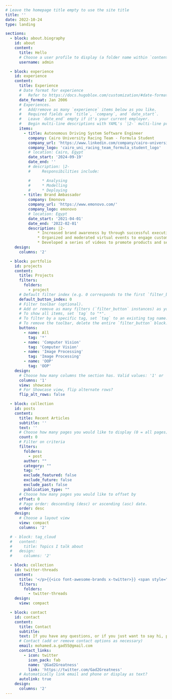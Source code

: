 ```yaml
---
# Leave the homepage title empty to use the site title
title: ''
date: 2022-10-24
type: landing

sections:
  - block: about.biography
    id: about
    content:
      title: Hello
      # Choose a user profile to display (a folder name within `content/authors/`)
      username: admin

  - block: experience
    id: experience
    content:
      title: Experience
      # Date format for experience
      #   Refer to https://docs.hugoblox.com/customization/#date-format
      date_format: Jan 2006
      # Experiences.
      #   Add/remove as many `experience` items below as you like.
      #   Required fields are `title`, `company`, and `date_start`.
      #   Leave `date_end` empty if it's your current employer.
      #   Begin multi-line descriptions with YAML's `|2-` multi-line prefix.
      items:
        - title: Autonomous Driving System Software Engineer
          company: Cairo University Racing Team - Formula Student
          company_url: 'https://www.linkedin.com/company/cairo-university-racing-team-formula-student/'
          company_logo: 'cairo_uni_racing_team_formula_student_logo'
          # location: Cairo, Egypt
          date_start: '2024-09-19'
          date_end: ''
          # description: |2-
          #     Responsibilities include:

          #     * Analysing
          #     * Modelling
          #     * Deploying
        - title: Brand Ambassador
          company: Emonovo
          company_url: 'https://www.emonovo.com/'
          company_logo: emonovo
          # location: Egypt
          date_start: '2021-04-01'
          date_end: '2022-02-01'
          description: |2-
              * Increased brand awareness by through successful execution of promotional campaigns and events at high schools.
              * Organized and moderated virtual events to engage customers and increase brand loyalty.
              * Developed a series of videos to promote products and services.
    design:
      columns: '2'

  - block: portfolio
    id: projects
    content:
      title: Projects
      filters:
        folders:
          - project
      # Default filter index (e.g. 0 corresponds to the first `filter_button` instance below).
      default_button_index: 0
      # Filter toolbar (optional).
      # Add or remove as many filters (`filter_button` instances) as you like.
      # To show all items, set `tag` to "*".
      # To filter by a specific tag, set `tag` to an existing tag name.
      # To remove the toolbar, delete the entire `filter_button` block.
      buttons:
        - name: All
          tag: '*'
        - name: 'Computer Vision'
          tag: 'Computer Vision'
        - name: 'Image Processing'
          tag: 'Image Processing'
        - name: 'OOP'
          tag: 'OOP'
    design:
      # Choose how many columns the section has. Valid values: '1' or '2'.
      columns: '1'
      view: showcase
      # For Showcase view, flip alternate rows?
      flip_alt_rows: false

  - block: collection
    id: posts
    content:
      title: Recent Articles
      subtitle: ''
      text: ''
      # Choose how many pages you would like to display (0 = all pages)
      count: 0
      # Filter on criteria
      filters:
        folders:
          - post
        author: ""
        category: ""
        tag: ""
        exclude_featured: false
        exclude_future: false
        exclude_past: false
        publication_type: ""
      # Choose how many pages you would like to offset by
      offset: 0
      # Page order: descending (desc) or ascending (asc) date.
      order: desc
    design:
      # Choose a layout view
      view: compact
      columns: '2'

  # - block: tag_cloud
  #   content:
  #     title: Topics I talk about
  #   design:
  #     columns: '2'

  - block: collection
    id: twitter-threads
    content:
      title: '</p>{{<ico font-awesome-brands x-twitter>}} <span style="vertical-align: middle;">Threads</span>'
      filters:
        folders:
          - twitter-threads
    design:
      view: compact

  - block: contact
    id: contact
    content:
      title: Contact
      subtitle:
      text: If you have any questions, or if you just want to say hi, please feel free to reach out.
      # Contact (add or remove contact options as necessary)
      email: mohamed.a.gad55@gmail.com
      contact_links:
        - icon: twitter
          icon_pack: fab
          name: '@Gad2Greatness'
          link: 'https://twitter.com/Gad2Greatness'
      # Automatically link email and phone or display as text?
      autolink: true
    design:
      columns: '2'
---
```

